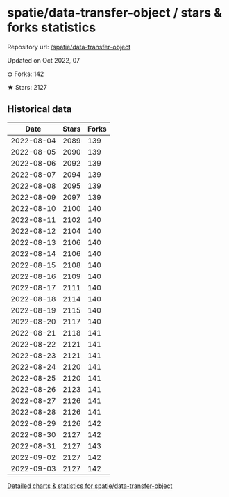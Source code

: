 # spatie/data-transfer-object / stars & forks statistics

Repository url: [/spatie/data-transfer-object](https://github.com/spatie/data-transfer-object)

Updated on Oct 2022, 07

☋ Forks: 142

★ Stars: 2127

## Historical data
| Date | Stars | Forks |
|------|-------|-------|
| 2022-08-04 | 2089 | 139 | 
| 2022-08-05 | 2090 | 139 | 
| 2022-08-06 | 2092 | 139 | 
| 2022-08-07 | 2094 | 139 | 
| 2022-08-08 | 2095 | 139 | 
| 2022-08-09 | 2097 | 139 | 
| 2022-08-10 | 2100 | 140 | 
| 2022-08-11 | 2102 | 140 | 
| 2022-08-12 | 2104 | 140 | 
| 2022-08-13 | 2106 | 140 | 
| 2022-08-14 | 2106 | 140 | 
| 2022-08-15 | 2108 | 140 | 
| 2022-08-16 | 2109 | 140 | 
| 2022-08-17 | 2111 | 140 | 
| 2022-08-18 | 2114 | 140 | 
| 2022-08-19 | 2115 | 140 | 
| 2022-08-20 | 2117 | 140 | 
| 2022-08-21 | 2118 | 141 | 
| 2022-08-22 | 2121 | 141 | 
| 2022-08-23 | 2121 | 141 | 
| 2022-08-24 | 2120 | 141 | 
| 2022-08-25 | 2120 | 141 | 
| 2022-08-26 | 2123 | 141 | 
| 2022-08-27 | 2126 | 141 | 
| 2022-08-28 | 2126 | 141 | 
| 2022-08-29 | 2126 | 142 | 
| 2022-08-30 | 2127 | 142 | 
| 2022-08-31 | 2127 | 143 | 
| 2022-09-02 | 2127 | 142 | 
| 2022-09-03 | 2127 | 142 | 


[Detailed charts & statistics for spatie/data-transfer-object](https://reviewgithub.com/rep/spatie/data-transfer-object)

